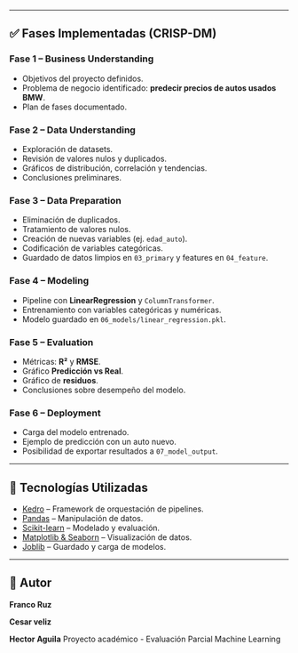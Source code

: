 
---

## ✅ Fases Implementadas (CRISP-DM)

### **Fase 1 – Business Understanding**
- Objetivos del proyecto definidos.
- Problema de negocio identificado: **predecir precios de autos usados BMW**.
- Plan de fases documentado.

### **Fase 2 – Data Understanding**
- Exploración de datasets.
- Revisión de valores nulos y duplicados.
- Gráficos de distribución, correlación y tendencias.
- Conclusiones preliminares.

### **Fase 3 – Data Preparation**
- Eliminación de duplicados.
- Tratamiento de valores nulos.
- Creación de nuevas variables (ej. `edad_auto`).
- Codificación de variables categóricas.
- Guardado de datos limpios en `03_primary` y features en `04_feature`.

### **Fase 4 – Modeling**
- Pipeline con **LinearRegression** y `ColumnTransformer`.
- Entrenamiento con variables categóricas y numéricas.
- Modelo guardado en `06_models/linear_regression.pkl`.

### **Fase 5 – Evaluation**
- Métricas: **R²** y **RMSE**.
- Gráfico **Predicción vs Real**.
- Gráfico de **residuos**.
- Conclusiones sobre desempeño del modelo.

### **Fase 6 – Deployment**
- Carga del modelo entrenado.
- Ejemplo de predicción con un auto nuevo.
- Posibilidad de exportar resultados a `07_model_output`.

---


## 🚀 Tecnologías Utilizadas
- [Kedro](https://kedro.org/) – Framework de orquestación de pipelines.  
- [Pandas](https://pandas.pydata.org/) – Manipulación de datos.  
- [Scikit-learn](https://scikit-learn.org/) – Modelado y evaluación.  
- [Matplotlib & Seaborn](https://seaborn.pydata.org/) – Visualización de datos.  
- [Joblib](https://joblib.readthedocs.io/) – Guardado y carga de modelos.  

---

## 📌 Autor
**Franco Ruz**

**Cesar veliz**

**Hector Aguila**
Proyecto académico - Evaluación Parcial Machine Learning
